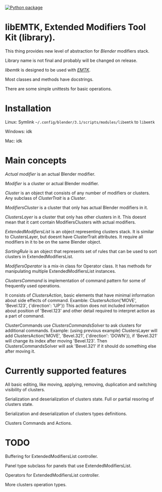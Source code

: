 [![Python package](https://github.com/0djentd/libemtk/actions/workflows/python-package.yml/badge.svg)](https://github.com/0djentd/libemtk/actions/workflows/python-package.yml)

libEMTK, Extended Modifiers Tool Kit (library).
=======================================

This thing provides new level of abstraction for _Blender_ modifiers stack.

Library name is not final and probably will be changed on release.

_libemtk_ is designed to be used with [_EMTK_](https://github.com/0djentd/emtk).

Most classes and methods have docstrings.

There are some simple unittests for basic operations.

# Installation
Linux:
Symlink `~/.config/blender/3.1/scripts/modules/libemtk` to `libemtk`

Windows:
idk

Mac:
idk

# Main concepts
_Actual_ _modifier_ is an actual Blender modifier.

_Modifier_ is a cluster or actual Blender modifier.

_Cluster_ is an object that consists of any number
of modifiers or clusters.
Any subclass of _ClusterTrait_ is a _Cluster_. 

_ModifiersCluster_ is a cluster that only has
actual Blender modifiers in it.

_ClustersLayer_ is a cluster that only has
other clusters in it. This doesnt mean
that it cant contain ModifiersClusters
with actual modifiers.

_ExtendedModifiersList_ is an object representing
clusters stack. It is similar to ClustersLayer,
but doesnt have ClusterTrait attributes.
It require all modifiers in it to be on the same Blender object.

_SortingRule_ is an object that represents set of
rules that can be used to sort clusters in ExtendedModifiersList.

_ModifiersOperator_ is a mix-in class for Operator class.
It has methods for manipulating multiple
ExtendedModifiersList instances.

_ClustersCommand_ is implementation of command pattern for
some of frequently used operations.

It consists of _ClustersAction_, basic elements that have minimal information
about side effects of command.
Examble:
ClustersAction('MOVE', 'Bevel.123', {'direction': 'UP'})
This action does not included information about position of 'Bevel.123' and
other detail required to interpret action as a part of command.

ClusterCommands use _ClustersCommandsSolver_ to ask clusters for additional commands.
Example:
(using previous example)
ClustersLayer will add ClustersAction('MOVE', 'Bevel.321', {'direction': 'DOWN'}),
if 'Bevel.321' will change its index after moving 'Bevel.123'.
Then ClustersCommandsSolver will ask 'Bevel.321' if it should do something else
after moving it.

# Currently supported features # 
All basic editing, like moving, applying, removing,
duplication and switching visibility of clusters.

Serialization and deserialization of clusters state.
Full or partial resoring of clusters state.

Serialization and deserialization of clusters types definitions.

Clusters Commands and Actions.

# TODO # 
Buffering for ExtendedModifiersList controller.

Panel type subclass for panels that use
ExtendedModifiersList.

Operators for ExtendedModifiersList controller.

More clusters operation types.
